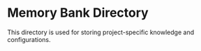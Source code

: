 # Memory Bank Directory
This directory is used for storing project-specific knowledge and configurations.